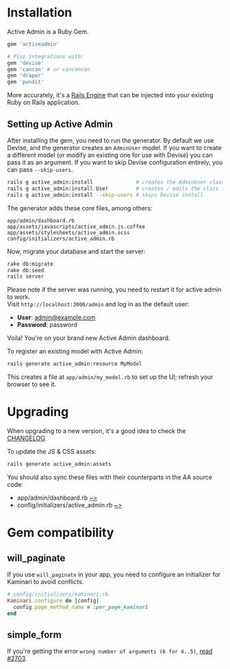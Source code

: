 # Installation

Active Admin is a Ruby Gem.

```ruby
gem 'activeadmin'

# Plus integrations with:
gem 'devise'
gem 'cancan' # or cancancan
gem 'draper'
gem 'pundit'
```

More accurately, it's a [Rails Engine](http://guides.rubyonrails.org/engines.html)
that can be injected into your existing Ruby on Rails application.

## Setting up Active Admin

After installing the gem, you need to run the generator. By default we use Devise, and
the generator creates an `AdminUser` model. If you want to create a different model
(or modify an existing one for use with Devise) you can pass it as an argument.
If you want to skip Devise configuration entirely, you can pass `--skip-users`.

```sh
rails g active_admin:install              # creates the AdminUser class
rails g active_admin:install User         # creates / edits the class for use with Devise
rails g active_admin:install --skip-users # skips Devise install
```

The generator adds these core files, among others:

```
app/admin/dashboard.rb
app/assets/javascripts/active_admin.js.coffee
app/assets/stylesheets/active_admin.scss
config/initializers/active_admin.rb
```

Now, migrate your database and start the server:

```sh
rake db:migrate
rake db:seed
rails server
```

Please note if the server was running, you need to restart it for active admin to work.  
Visit `http://localhost:3000/admin` and log in as the default user:

* __User__: admin@example.com
* __Password__: password

Voila! You're on your brand new Active Admin dashboard.

To register an existing model with Active Admin:

```sh
rails generate active_admin:resource MyModel
```

This creates a file at `app/admin/my_model.rb` to set up the UI; refresh your browser to see it.

# Upgrading

When upgrading to a new version, it's a good idea to check the [CHANGELOG].

To update the JS & CSS assets:

```sh
rails generate active_admin:assets
```

You should also sync these files with their counterparts in the AA source code:

* app/admin/dashboard.rb [~>][dashboard.rb]
* config/initializers/active_admin.rb [~>][active_admin.rb]

# Gem compatibility

## will_paginate

If you use `will_paginate` in your app, you need to configure an initializer for
Kaminari to avoid conflicts.

```ruby
# config/initializers/kaminari.rb
Kaminari.configure do |config|
  config.page_method_name = :per_page_kaminari
end
```

## simple_form

If you're getting the error `wrong number of arguments (6 for 4..5)`, [read #2703].

[CHANGELOG]: https://github.com/activeadmin/activeadmin/blob/master/CHANGELOG.md
[dashboard.rb]: https://github.com/activeadmin/activeadmin/blob/master/lib/generators/active_admin/install/templates/dashboard.rb
[active_admin.rb]: https://github.com/activeadmin/activeadmin/blob/master/lib/generators/active_admin/install/templates/active_admin.rb.erb
[read #2703]: https://github.com/activeadmin/activeadmin/issues/2703#issuecomment-38140864
